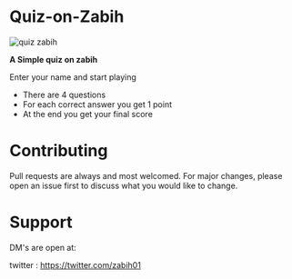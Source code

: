 # Quiz-on-Zabih




![quiz zabih](https://user-images.githubusercontent.com/53895282/168627030-27cbdd40-f45f-4319-86c0-c3e6ecf7120f.JPG)



**A Simple quiz on zabih**

Enter your name and start playing

- There are 4 questions 
- For each correct answer you get 1 point
- At the end you get your final score 


# Contributing
Pull requests are always and most welcomed. For major changes, please open an issue first to discuss what you would like to change.

# Support
DM's are open at:

twitter : https://twitter.com/zabih01
